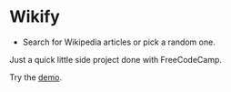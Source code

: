 # Wikify

- Search for Wikipedia articles or pick a random one.

Just a quick little side project done with FreeCodeCamp.

Try the [demo](http://wikify.scorpio.design).
